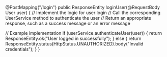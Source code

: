 @PostMapping("/login")
public ResponseEntity<String> loginUser(@RequestBody User user) {
   // Implement the logic for user login
   // Call the corresponding UserService method to authenticate the user
   // Return an appropriate response, such as a success message or an error message

   // Example implementation
   if (userService.authenticateUser(user)) {
      return ResponseEntity.ok("User logged in successfully");
   } else {
      return ResponseEntity.status(HttpStatus.UNAUTHORIZED).body("Invalid credentials");
   }
}
